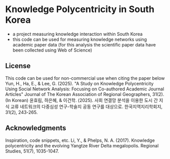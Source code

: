 # Knowledge Polycentricity in South Korea

- a project measuring knowledge interaction within South Korea
- this code can be used for measuring knowledge networks using academic paper data (for this analysis the scientific paper data have been collected using Web of Science)

## License

This code can be used for non-commercial use when citing the paper below 
Yun, H., Ha, E., & Lee, G. (2025). "A Study on Knowledge Polycentricity Using Social Network Analysis: Focusing on Co-authored Academic Journal Articles" Journal of The Korean Association of Regional Geographers, 31(2).
(In Korean)
윤효림, 하은혜, & 이건학. (2025). 사회 연결망 분석을 이용한 도시 간 지식 교류 네트워크의 다중심성 연구-학술지 공동 연구를 대상으로. 한국지역지리학회지, 31(2), 243-265.

## Acknowledgments

Inspiration, code snippets, etc.
Li, Y., & Phelps, N. A. (2017). Knowledge polycentricity and the evolving Yangtze River Delta megalopolis. Regional Studies, 51(7), 1035-1047.
